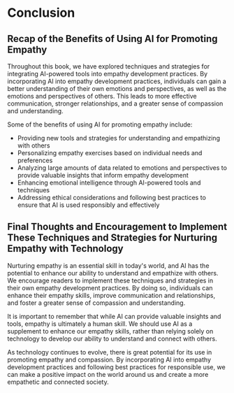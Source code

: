 Conclusion
==========

Recap of the Benefits of Using AI for Promoting Empathy
-------------------------------------------------------

Throughout this book, we have explored techniques and strategies for integrating AI-powered tools into empathy development practices. By incorporating AI into empathy development practices, individuals can gain a better understanding of their own emotions and perspectives, as well as the emotions and perspectives of others. This leads to more effective communication, stronger relationships, and a greater sense of compassion and understanding.

Some of the benefits of using AI for promoting empathy include:

* Providing new tools and strategies for understanding and empathizing with others
* Personalizing empathy exercises based on individual needs and preferences
* Analyzing large amounts of data related to emotions and perspectives to provide valuable insights that inform empathy development
* Enhancing emotional intelligence through AI-powered tools and techniques
* Addressing ethical considerations and following best practices to ensure that AI is used responsibly and effectively

Final Thoughts and Encouragement to Implement These Techniques and Strategies for Nurturing Empathy with Technology
-------------------------------------------------------------------------------------------------------------------

Nurturing empathy is an essential skill in today's world, and AI has the potential to enhance our ability to understand and empathize with others. We encourage readers to implement these techniques and strategies in their own empathy development practices. By doing so, individuals can enhance their empathy skills, improve communication and relationships, and foster a greater sense of compassion and understanding.

It is important to remember that while AI can provide valuable insights and tools, empathy is ultimately a human skill. We should use AI as a supplement to enhance our empathy skills, rather than relying solely on technology to develop our ability to understand and connect with others.

As technology continues to evolve, there is great potential for its use in promoting empathy and compassion. By incorporating AI into empathy development practices and following best practices for responsible use, we can make a positive impact on the world around us and create a more empathetic and connected society.
